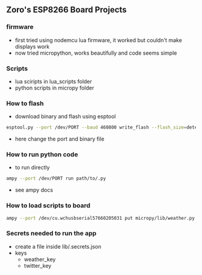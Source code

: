 ## Zoro's ESP8266 Board Projects

### firmware

- first tried using nodemcu lua firmware, it worked but couldn't make displays
  work
- now tried micropython, works beautifully and code seems simple

### Scripts

- lua sciripts in lua_scripts folder
- python scripts in micropy folder

### How to flash

- download binary and flash using esptool

```bash
esptool.py --port /dev/PORT --baud 460800 write_flash --flash_size=detect 0 ~/path/to/.bin
```

- here change the port and binary file

### How to run python code

- to run directly

```bash
ampy --port /dev/PORT run path/to/.py
```

- see ampy docs

### How to load scripts to board

```bash
ampy --port /dev/cu.wchusbserial57660205031 put micropy/lib/weather.py lib/weather.py
```

### Secrets needed to run the app

- create a file inside lib/.secrets.json
- keys
  - weather_key
  - twitter_key
